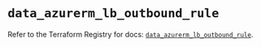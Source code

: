 # `data_azurerm_lb_outbound_rule`

Refer to the Terraform Registry for docs: [`data_azurerm_lb_outbound_rule`](https://registry.terraform.io/providers/hashicorp/azurerm/3.94.0/docs/data-sources/lb_outbound_rule).
